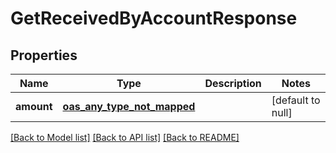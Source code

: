 # GetReceivedByAccountResponse
## Properties

| Name | Type | Description | Notes |
|------------ | ------------- | ------------- | -------------|
| **amount** | [**oas_any_type_not_mapped**](.md) |  | [default to null] |

[[Back to Model list]](../README.md#documentation-for-models) [[Back to API list]](../README.md#documentation-for-api-endpoints) [[Back to README]](../README.md)

